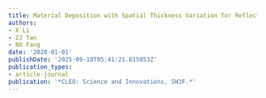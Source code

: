 ```yaml
---
title: Material Deposition with Spatial Thickness Variation for Reflective Color Filter
authors:
- X Li
- ZJ Tan
- NX Fang
date: '2020-01-01'
publishDate: '2025-09-18T05:41:21.815853Z'
publication_types:
- article-journal
publication: '*CLEO: Science and Innovations, SW3F.*'
---
```

